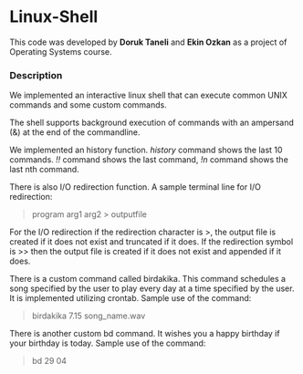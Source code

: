 # Linux-Shell

This code was developed by **Doruk Taneli** and **Ekin Ozkan** as a project of Operating Systems course.

### Description

We implemented an interactive linux shell that can execute common UNIX commands and some custom commands. 

The shell supports background execution of commands with an ampersand (&) at the end of the commandline.

We implemented an history function.
_history_ command shows the last 10 commands.
_!!_ command shows the last command,
_!n_ command shows the last nth command.

There is also I/O redirection function.
A sample terminal line for I/O redirection:
> program arg1 arg2 > outputfile

For the I/O redirection if the redirection character is >, the output file is created if it does not exist and truncated if it does. 
If the redirection symbol is >> then the output file is created if it does not exist and appended if it does.

There is a custom command called birdakika.
This command schedules a song specified by the user to play every day at a time specified by the user. It is implemented utilizing crontab.
Sample use of the command:
> birdakika 7.15 song_name.wav

There is another custom bd command.
It wishes you a happy birthday if your birthday is today.
Sample use of the command:
> bd 29 04
